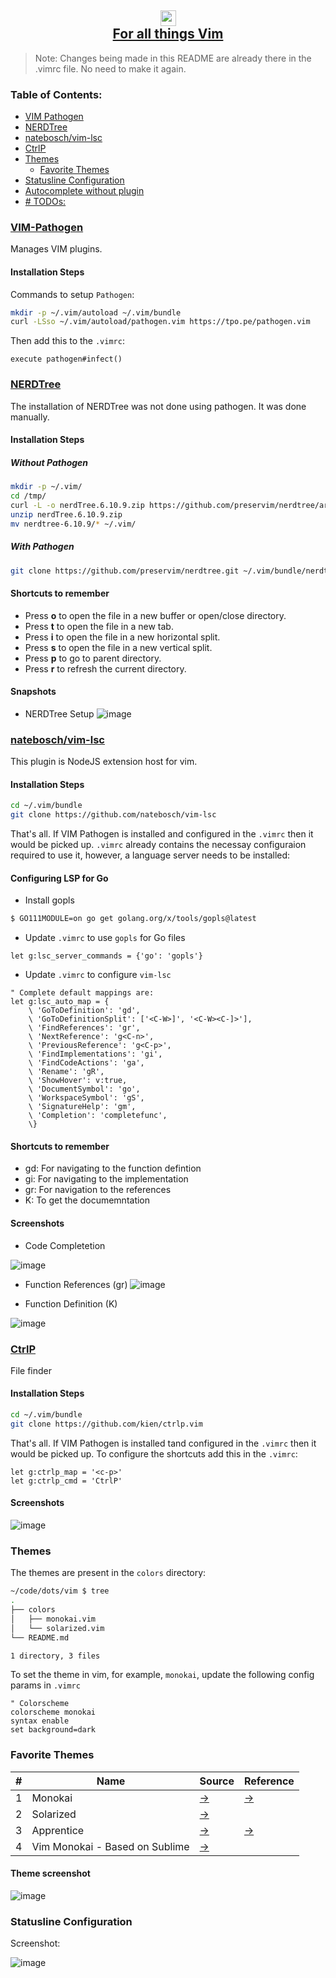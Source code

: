 <h2 align="center">
<img height="25 width="25" src="https://user-images.githubusercontent.com/4998915/113819343-069a5700-972e-11eb-8120-b41c308da95b.png"/>
<br/>
<a href="/vim">For all things Vim</a>
</h2>

> Note: Changes being made in this README are already there in the .vimrc file. No need to make it again.

### Table of Contents:
- [VIM Pathogen](#vim-pathogen)
- [NERDTree](#nerdtree)
- [natebosch/vim-lsc](#nateboschvim-lsc)
- [CtrlP](#ctrlp)
- [Themes](#themes)
  - [Favorite Themes](#favorite-themes)
- [Statusline Configuration](#statusline-configuration)
- [Autocomplete without plugin](#autocomplete-without-plugin)
- [# TODOs:](#todos)
              
### [VIM-Pathogen](https://github.com/tpope/vim-pathogen)

Manages VIM plugins.

#### Installation Steps
Commands to setup `Pathogen`:

```bash
mkdir -p ~/.vim/autoload ~/.vim/bundle
curl -LSso ~/.vim/autoload/pathogen.vim https://tpo.pe/pathogen.vim
```

Then add this to the `.vimrc`:

```vim
execute pathogen#infect()
```

### [NERDTree](https://github.com/preservim/nerdtree)

The installation of NERDTree was not done using pathogen. It was done manually.

#### Installation Steps
##### Without Pathogen
```bash
mkdir -p ~/.vim/
cd /tmp/
curl -L -o nerdTree.6.10.9.zip https://github.com/preservim/nerdtree/archive/refs/tags/6.10.9.zip
unzip nerdTree.6.10.9.zip
mv nerdtree-6.10.9/* ~/.vim/
```
##### With Pathogen
```bash
git clone https://github.com/preservim/nerdtree.git ~/.vim/bundle/nerdtree
```           
              
#### Shortcuts to remember
- Press **o** to open the file in a new buffer or open/close directory.
- Press **t** to open the file in a new tab.
- Press **i** to open the file in a new horizontal split.
- Press **s** to open the file in a new vertical split.
- Press **p** to go to parent directory.
- Press **r** to refresh the current directory.


#### Snapshots
- NERDTree Setup
![image](https://user-images.githubusercontent.com/4998915/131223075-3d882521-7360-4acd-b2dd-ac29e20e253a.png)


### [natebosch/vim-lsc](https://github.com/natebosch/vim-lsc)

This plugin is NodeJS extension host for vim.

#### Installation Steps

```bash
cd ~/.vim/bundle
git clone https://github.com/natebosch/vim-lsc
```

That's all. If VIM Pathogen is installed and configured in the `.vimrc` then it would be picked up.
`.vimrc` already contains the necessay configuraion required to use it, however, a language server needs to be installed:

#### Configuring LSP for Go
- Install gopls
```bash
$ GO111MODULE=on go get golang.org/x/tools/gopls@latest
```
- Update `.vimrc` to use `gopls` for Go files
```vim
let g:lsc_server_commands = {'go': 'gopls'}
```

- Update `.vimrc` to configure `vim-lsc`
```vim
" Complete default mappings are:
let g:lsc_auto_map = {
    \ 'GoToDefinition': 'gd',
    \ 'GoToDefinitionSplit': ['<C-W>]', '<C-W><C-]>'],
    \ 'FindReferences': 'gr',
    \ 'NextReference': 'g<C-n>',
    \ 'PreviousReference': 'g<C-p>',
    \ 'FindImplementations': 'gi',
    \ 'FindCodeActions': 'ga',
    \ 'Rename': 'gR',
    \ 'ShowHover': v:true,
    \ 'DocumentSymbol': 'go',
    \ 'WorkspaceSymbol': 'gS',
    \ 'SignatureHelp': 'gm',
    \ 'Completion': 'completefunc',
    \}              
```
#### Shortcuts to remember
- gd: For navigating to the function defintion
- gi: For navigating to the implementation
- gr: For navigation to the references
-  K: To get the documemntation

#### Screenshots
- Code Completetion

![image](https://user-images.githubusercontent.com/4998915/131223267-97028741-d13f-454a-a17b-39f1a5542be2.png)

- Function References (gr)
![image](https://user-images.githubusercontent.com/4998915/131223281-a787c0a0-8619-441c-b0ca-50c34ef61b7f.png)

- Function Definition (K)

![image](https://user-images.githubusercontent.com/4998915/131223297-787e8277-4674-4976-b2a4-657d8b16291e.png)

### [CtrlP](https://github.com/kien/ctrlp.vim)

File finder

#### Installation Steps

```bash
cd ~/.vim/bundle
git clone https://github.com/kien/ctrlp.vim
```

That's all. If VIM Pathogen is installed tand configured in the `.vimrc` then it would be picked up. To configure the shortcuts
add this in the `.vimrc`:

```vim
let g:ctrlp_map = '<c-p>'
let g:ctrlp_cmd = 'CtrlP'
```

#### Screenshots

![image](https://user-images.githubusercontent.com/4998915/113676997-ee650200-9671-11eb-9739-7458f7157fba.png)

### Themes

The themes are present in the `colors` directory:
```bash
~/code/dots/vim $ tree
.
├── colors
│   ├── monokai.vim
│   └── solarized.vim
└── README.md

1 directory, 3 files
```

To set the theme in vim, for example, `monokai`, update the following config params in `.vimrc`

```vim
" Colorscheme
colorscheme monokai 
syntax enable
set background=dark
```

### Favorite Themes

|#|Name|Source|Reference|
|-|----|------|---------|
|1|Monokai|[→](https://github.com/mom0tomo/dotfiles/blob/master/vim/.vim/colors/monokai.vim)|[→](https://vimcolors.com/642/monokai/dark)|
|2|Solarized|[→](https://github.com/altercation/vim-colors-solarized/blob/master/colors/solarized.vim)| |
|3|Apprentice|[→](https://github.com/romainl/Apprentice)|[→](https://github.com/romainl/vim-rnb)|
|4|Vim Monokai - Based on Sublime|[→](https://github.com/crusoexia/vim-monokai)||


#### Theme screenshot
![image](https://user-images.githubusercontent.com/4998915/113415172-48e53080-93dc-11eb-9a6a-e4771faa1c73.png)

### Statusline Configuration
Screenshot:

![image](https://user-images.githubusercontent.com/4998915/126040385-5a028020-1c97-41fd-b106-64bce14ae5a6.png)

